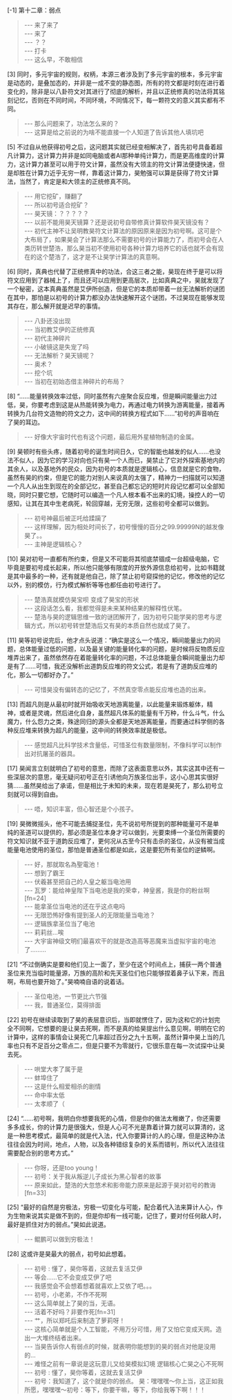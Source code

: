 
[-1] 第十二章：弱点
>--- 来了来了<br>
>--- 来了<br>
>--- ？？<br>
>--- 打卡<br>
>--- 这么早，不敢相信<br>

[3] 同时，多元宇宙的规则，权柄，本源三者涉及到了多元宇宙的根本，多元宇宙是动态的，是叠加态的，并非是一成不变的静态图，所有的符文都是时刻在进行着变化的，除非是以八卦符文对其进行了彻底的解析，并且以正统修真的功法将其铭刻记忆，否则在不同时间，不同环境，不同情况下，每一颗符文的意义其实都有不同。
>--- 那么问题来了，功法怎么来的？<br>
>--- 这算是给之前说的为啥不能直接一个人知道了告诉其他人填坑吧<br>

[5] 不过自从他获得初号之后，这问题其实就已经变相解决了，首先初号具备着超凡计算力，这计算力并非是如同电脑或者AI那种单纯计算力，而是更高维度的计算力，这计算力甚至可以用于符文计算，虽然没有大领主的符文计算法便捷快速，但是却胜在计算力近乎无穷一样，靠着这计算力，昊勉强可以算是获得了符文计算法，当然了，肯定是和大领主的正统修真不同。
>--- 用它挖矿，赚翻了<br>
>--- 所以初号适合挖矿？<br>
>--- 昊天镜：？？？？？<br>
>--- 以前不能用昊天镜算？还是说初号自带修真计算软件昊天镜没有？<br>
>--- 初代主神不让吴明教昊符文计算法的原因原来是因为初号啊。这可是个大布局了，如果昊会了计算法那么不需要初号的计算能力了，而初号会在人类历转世楚浩，那么昊当初不使用初号各种计算力培养它的话也就不会有现在的这个楚浩了，这才是不让昊学计算法的真意啊。<br>

[6] 同时，真典也代替了正统修真中的功法，合这三者之能，昊现在终于是可以将符文应用到了器械上了，而且还可以应用到更高层次，比如真典之中，昊就发现了一个秘密，这本真典虽然是艾伊所创造，但是它的本质却带着一丝无法解析的谜团在其中，那怕是以初号的计算力都没办法快速解开这个谜团，不过昊现在能够发现其存在，那么解开就是迟早的事情。
>--- 八卦还没出现<br>
>--- 当初教艾伊的正统修真<br>
>--- 初代主神碎片<br>
>--- 小破镜这是失宠了吗<br>
>--- 无法解析？昊天镜呢？<br>
>--- 奥术？<br>
>--- 挖个坑<br>
>--- 当初在初始态借主神碎片的布局？<br>

[8] “……能量转换效率过低，同时虽然有六座聚合反应堆，但是瞬间能量出力过低，昊，你要考虑到这是从热能转换为电力，再通过电力转换为游离能量，接着再转换为几台符文造物的符文之力，这中间的转换方程式如下……”初号的声音响在了昊的耳边。
>--- 好像大宇宙时代也有这个问题，最后用外星植物制造的金属。<br>

[9] 昊顿时有些头疼，随着初号的诞生时间日久，它的智能也越发的似人……也没法不似人，因为它的学习对向也只有昊一个人而已，昊禁止了它对外探索基地内的其余人，以及基地外的民众，因为初号的本质就是逻辑核心，信息就是它的食物，虽然有昊的约束，但是它的能力对别人来说真的太强了，精神力一扫描就可以知道一个凡人从出生到现在的全部记忆，甚至自己都忘记的短时片段记忆都可以全部知晓，同时只要它想，它随时可以编造一个凡人根本看不出来的幻境，操控人的一切感知，让其在其中生老病死，轮回穿越，无穷无限，这些初号全都可以做到。
>--- 初号神最后被正吒给蹂躏了<br>
>--- 这样理解，因为相处时间长了，初号慢慢的百分之99.99999N的越发像昊了。。<br>
>--- 主神是逻辑核心？<br>

[10] 昊对初号一直都有所约束，但是又不可能将其彻底禁锢成一台超级电脑，它毕竟是要初号成长起来，所以他只能够有限度的开放外源信息给初号，比如书籍就是其中最多的一种，还有就是他自己，除了禁止初号窥探他的记忆，修改他的记忆以外，别的模仿，行为模式解析等等也都任由初号进行了。
>--- 楚浩真就模仿昊宝呗 变成了昊宝的形状<br>
>--- 这段话怎么看，我都觉得是未来某种结果的解释性伏笔。<br>
>--- 楚浩与昊的逻辑思维一致的谜团解开了，因为初号只能学昊的思考与逻辑方式，所以初号转世楚浩后又有昊的本质自然也就成了昊了。<br>

[11] 昊等初号说完后，他才点头说道：“确实是这么一个情况，瞬间能量出力的问题，总体能量过低的问题，以及最关键的能量转化率的问题，是时候将反物质反应堆弄出来了，虽然依然存在着能量转化率的问题，不过总体能量合瞬间能量出力却是有了……可惜，我还没解析出道韵反应堆的符文公式，若是有了道韵反应堆的化，那么一切都好办了。”
>--- 可惜昊没有偏转态的记忆了，不然真空零点能反应堆也造的出来。<br>

[13] 而超凡则是从最初时就开始吸收天地游离能量，以此能量来锻炼躯体，精神，或者是灵魂，然后进化自身，虽然超凡体系的能量有千万种，什么斗气，什么魔力，什么怨力之类，殊途同归的源头全都是天地游离能量，而要通过科学侧的各种反应堆来转换为超凡的能量，这中间的转换效率就是极低。
>--- 感觉超凡比科学技术含量低，可惜圣位有数量限制，不像科学可以制作出对抗屠圣的器具。<br>

[17] 昊闻言立刻就明白了初号的意思，而除了这表面意思以外，其实这其中还有一些深层次的意思，毫无疑问初号正在引诱他向万族圣位出手，这小心思其实很好猜……虽然昊给出了承诺，但是相比于未知的未来，现在若是昊死了，那么初号立刻就可以得到自由。
>--- 唔，知识丰富，但心智还是个小孩子。<br>

[19] 昊微微摇头，他不可能去捕捉圣位，先不说初号所提到的那种能量可不是单纯的圣道可以提供的，那必须是圣位本身才可以做到，光要束缚一个圣位所需要的符文知识就不亚于道韵反应堆了，更何况从古至今只有击杀的圣位，从没有被当成能量电池使用的圣位，那怕是普通圣位都是如此，这是要犯所有圣位的逆鳞啊。
>--- 好，那就取名為聖電池！<br>
>--- 想到了霸王<br>
>--- 伏羲甚至把自己的人皇之躯当电池用<br>
>--- 瓦罗：能给神皇陛下当电池是我的荣幸，神皇酱，我是你的粉丝啊[fn=24]<br>
>--- 能拿圣位当电池的还在乎这点电吗<br>
>--- 无限恐怖好像有提到圣人的无限能量当电池？<br>
>--- 逻辑族拿圣位当了电池<br>
>--- 莉莉丝…唉<br>
>--- 大宇宙神级文明们最喜欢干的就是改造高等恶魔来当虚拟宇宙的电池了………<br>

[21] “不过倒确实是要和他们见上一面了，至少在这个时间点上，捕获一两个普通圣位来充当临时能量源，万族的高阶和先天圣位们也只能够捏着鼻子认下来，而且啊，布局也要开始了。”昊喃喃自语的说着话。
>--- 圣位电池，一节更比六节强<br>
>--- 我，普通圣位，莫得排面<br>

[22] 初号在继续读取到了昊的表层意识后，当即就愣住了，因为这和它的计划完全不同啊，它想要的是让昊去死啊，而不是真的给昊提出什么意见啊，明明在它的计算中，这样的事情会让昊死亡几率超过百分之九十五啊，虽然计算中昊上当的几率也只有不足百分之零点二，但是只要不为零就行，它很乐意在每一次试探中让昊去死。
>--- 哄堂大孝了属于是<br>
>--- 蚌埠住了<br>
>--- 这是什么相爱相杀的剧情<br>
>--- 命中率太低<br>
>--- 太孝顺了（<br>

[24] “……初号啊，我明白你想要我死的心情，但是你的做法太稚嫩了，你还需要多多成长，你的计算力是很强大，但是人心可不光是靠着计算力就可以算清的，这是一种思考模式，最简单的就是代入法，代入你要算计的人的心理，但是这种办法往往会因为时间，地点，人物，以及各种错综复杂的关系而错判，所以代入法往往需要配合别的思考方式。”
>--- 你呀，还是too young！<br>
>--- 初号：关于我从叛逆儿子成长为黑心智者的故事<br>
>--- 原来如此，楚浩的大忽悠术和影帝能力原来是起源于昊对初号的教诲[fn=33]<br>

[25] “最好的自然是穷极法，穷极一切变化与可能，配合着代入法来算计人心，作为生物来说其实是做不到的，但是你却有一线可能，记住了，要对付任何敌人时，最好是抓住对方的弱点。”昊如此说道。
>--- 鲲鹏可以做到穷极法！<br>

[28] 这或许是昊最大的弱点，初号如此想着。
>--- 初号 : 懂了，昊你等着，这就去复活艾伊<br>
>--- 等会……它不会变成艾伊了吧<br>
>--- 我感觉会不会想着想着就喜欢上艾依了吧。。。<br>
>--- 初号，小老弟，不作不死啊<br>
>--- 这么简单就上了昊的当，无语。<br>
>--- 活着不好吗？非要作死[fn=31]<br>
>--- 艹，所以郑吒后来制造了萝莉呀！<br>
>--- 这核心简单就是个人工智能，不用万分可惜，用了又怕它变成天网。造出一大堆终结者出来。<br>
>--- 当昊告诉你人有弱点的时候，就表明你能想到的昊的弱点对他是没用的...<br>
>--- 难怪之前有一章说是这玩意儿又给昊模拟幻境
逻辑核心亡昊之心不死啊<br>
>--- 初号 : 懂了，昊你等着，这就去复活艾伊<br>
>--- 初号：我知道了，这个就是你的弱点。
昊：嘿嘿嘿～你上当，这正如我所愿，嘿嘿嘿～初号：等下，你要干嘛，等下，你给我等下啊！！！<br>
